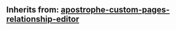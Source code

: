 ## Inherits from: [apostrophe-custom-pages-relationship-editor](../apostrophe-custom-pages/browser-apostrophe-custom-pages-relationship-editor.md)

